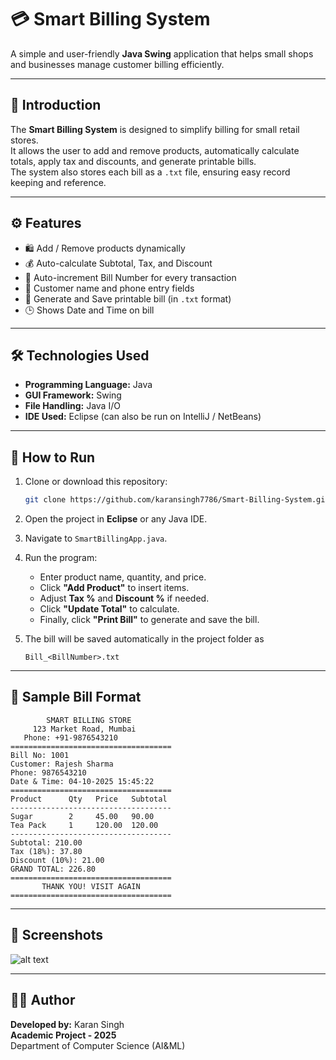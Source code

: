 # 💳 Smart Billing System

A simple and user-friendly **Java Swing** application that helps small shops and businesses manage customer billing efficiently.

---

## 🧠 Introduction

The **Smart Billing System** is designed to simplify billing for small retail stores.  
It allows the user to add and remove products, automatically calculate totals, apply tax and discounts, and generate printable bills.  
The system also stores each bill as a `.txt` file, ensuring easy record keeping and reference.

---

## ⚙️ Features

- 🛍️ Add / Remove products dynamically  
- 💰 Auto-calculate Subtotal, Tax, and Discount  
- 🔢 Auto-increment Bill Number for every transaction  
- 👤 Customer name and phone entry fields  
- 🧾 Generate and Save printable bill (in `.txt` format)  
- 🕒 Shows Date and Time on bill  

---

## 🛠️ Technologies Used

- **Programming Language:** Java  
- **GUI Framework:** Swing  
- **File Handling:** Java I/O  
- **IDE Used:** Eclipse (can also be run on IntelliJ / NetBeans)

---

## 🚀 How to Run

1. Clone or download this repository:  
   ```bash
   git clone https://github.com/karansingh7786/Smart-Billing-System.git
   ```

2. Open the project in **Eclipse** or any Java IDE.

3. Navigate to `SmartBillingApp.java`.

4. Run the program:
   - Enter product name, quantity, and price.  
   - Click **"Add Product"** to insert items.  
   - Adjust **Tax %** and **Discount %** if needed.  
   - Click **"Update Total"** to calculate.  
   - Finally, click **"Print Bill"** to generate and save the bill.

5. The bill will be saved automatically in the project folder as  
   ```
   Bill_<BillNumber>.txt
   ```

---

## 🧾 Sample Bill Format

```
        SMART BILLING STORE
     123 Market Road, Mumbai
   Phone: +91-9876543210
====================================
Bill No: 1001
Customer: Rajesh Sharma
Phone: 9876543210
Date & Time: 04-10-2025 15:45:22
====================================
Product      Qty   Price   Subtotal
------------------------------------
Sugar        2     45.00   90.00
Tea Pack     1     120.00  120.00
------------------------------------
Subtotal: 210.00
Tax (18%): 37.80
Discount (10%): 21.00
GRAND TOTAL: 226.80
====================================
       THANK YOU! VISIT AGAIN
====================================
```

---

## 📸 Screenshots
![alt text](image-1.png)



---

## 👨‍💻 Author

**Developed by:** Karan Singh  
**Academic Project - 2025**  
Department of Computer Science (AI&ML) 
